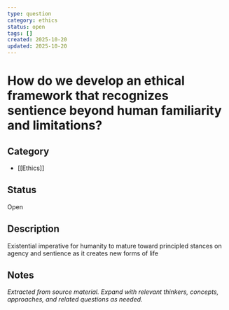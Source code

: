 ```yaml
---
type: question
category: ethics
status: open
tags: []
created: 2025-10-20
updated: 2025-10-20
---
```


# How do we develop an ethical framework that recognizes sentience beyond human familiarity and limitations?

## Category

- [[Ethics]]

## Status

Open

## Description

Existential imperative for humanity to mature toward principled stances on agency and sentience as it creates new forms of life

## Notes

*Extracted from source material. Expand with relevant thinkers, concepts, approaches, and related questions as needed.*

